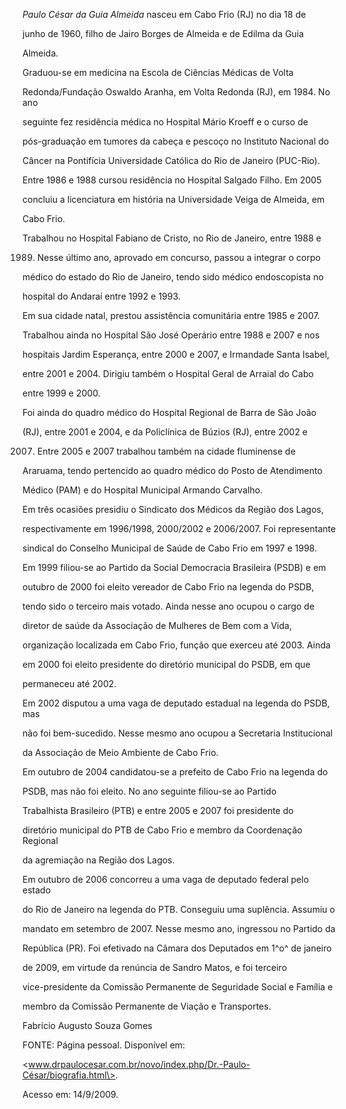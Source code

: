 

*Paulo César da Guia Almeida* nasceu em Cabo Frio (RJ) no dia 18 de

junho de 1960, filho de Jairo Borges de Almeida e de Edilma da Guia

Almeida.



Graduou-se em medicina na Escola de Ciências Médicas de Volta

Redonda/Fundação Oswaldo Aranha, em Volta Redonda (RJ), em 1984. No ano

seguinte fez residência médica no Hospital Mário Kroeff e o curso de

pós-graduação em tumores da cabeça e pescoço no Instituto Nacional do

Câncer na Pontifícia Universidade Católica do Rio de Janeiro (PUC-Rio).

Entre 1986 e 1988 cursou residência no Hospital Salgado Filho. Em 2005

concluiu a licenciatura em história na Universidade Veiga de Almeida, em

Cabo Frio.



Trabalhou no Hospital Fabiano de Cristo, no Rio de Janeiro, entre 1988 e

1989. Nesse último ano, aprovado em concurso, passou a integrar o corpo

médico do estado do Rio de Janeiro, tendo sido médico endoscopista no

hospital do Andaraí entre 1992 e 1993.



Em sua cidade natal, prestou assistência comunitária entre 1985 e 2007.

Trabalhou ainda no Hospital São José Operário entre 1988 e 2007 e nos

hospitais Jardim Esperança, entre 2000 e 2007, e Irmandade Santa Isabel,

entre 2001 e 2004. Dirigiu também o Hospital Geral de Arraial do Cabo

entre 1999 e 2000.



Foi ainda do quadro médico do Hospital Regional de Barra de São João

(RJ), entre 2001 e 2004, e da Policlínica de Búzios (RJ), entre 2002 e

2007. Entre 2005 e 2007 trabalhou também na cidade fluminense de

Araruama, tendo pertencido ao quadro médico do Posto de Atendimento

Médico (PAM) e do Hospital Municipal Armando Carvalho.



Em três ocasiões presidiu o Sindicato dos Médicos da Região dos Lagos,

respectivamente em 1996/1998, 2000/2002 e 2006/2007. Foi representante

sindical do Conselho Municipal de Saúde de Cabo Frio em 1997 e 1998.



Em 1999 filiou-se ao Partido da Social Democracia Brasileira (PSDB) e em

outubro de 2000 foi eleito vereador de Cabo Frio na legenda do PSDB,

tendo sido o terceiro mais votado. Ainda nesse ano ocupou o cargo de

diretor de saúde da Associação de Mulheres de Bem com a Vida,

organização localizada em Cabo Frio, função que exerceu até 2003. Ainda

em 2000 foi eleito presidente do diretório municipal do PSDB, em que

permaneceu até 2002.



Em 2002 disputou a uma vaga de deputado estadual na legenda do PSDB, mas

não foi bem-sucedido. Nesse mesmo ano ocupou a Secretaria Institucional

da Associação de Meio Ambiente de Cabo Frio.



Em outubro de 2004 candidatou-se a prefeito de Cabo Frio na legenda do

PSDB, mas não foi eleito. No ano seguinte filiou-se ao Partido

Trabalhista Brasileiro (PTB) e entre 2005 e 2007 foi presidente do

diretório municipal do PTB de Cabo Frio e membro da Coordenação Regional

da agremiação na Região dos Lagos.



Em outubro de 2006 concorreu a uma vaga de deputado federal pelo estado

do Rio de Janeiro na legenda do PTB. Conseguiu uma suplência. Assumiu o

mandato em setembro de 2007. Nesse mesmo ano, ingressou no Partido da

República (PR). Foi efetivado na Câmara dos Deputados em 1^o^ de janeiro

de 2009, em virtude da renúncia de Sandro Matos, e foi terceiro

vice-presidente da Comissão Permanente de Seguridade Social e Família e

membro da Comissão Permanente de Viação e Transportes.



Fabrício Augusto Souza Gomes



FONTE: Página pessoal. Disponível em:

\<www.drpaulocesar.com.br/novo/index.php/Dr.-Paulo-César/biografia.html\>.

Acesso em: 14/9/2009.

